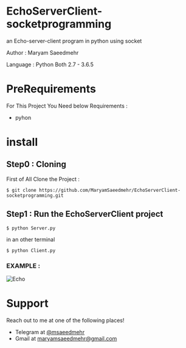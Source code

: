 # EchoServerClient-socketprogramming
an Echo-server-client program in python using socket

Author : Maryam Saeedmehr

Language : Python Both 2.7 - 3.6.5


# **PreRequirements**

For This Project You Need below Requirements :
- pyhon

# **install**
## Step0 : Cloning

First of All Clone the Project : 

```shell
$ git clone https://github.com/MaryamSaeedmehr/EchoServerClient-socketprogramming.git
```

## Step1 : Run the EchoServerClient project

```shell
$ python Server.py
```

in an other terminal
```shell
$ python Client.py
```

### EXAMPLE :


![Echo](https://user-images.githubusercontent.com/49061503/55616196-85a6ce80-57a6-11e9-8d15-7c9b0595467b.gif)


# **Support**

Reach out to me at one of the following places!

- Telegram at <a href="https://t.me/msaeedmehr" target="_blank">@msaeedmehr</a>
- Gmail at <a href="mailto:maryamsaeedmehr@gmail.com" target="_blank">maryamsaeedmehr@gmail.com</a>
